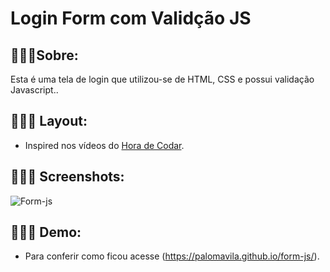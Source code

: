 # Login Form com Validção JS 

## 👩🏽‍💻Sobre:

Esta é uma tela de login que utilizou-se de HTML, CSS e possui validação Javascript..


## 👩🏽‍💻 Layout:

- Inspired nos vídeos do [Hora de Codar](https://github.com/matheusbattisti).

## 👩🏽‍💻 Screenshots:

  <div align="left">
  <img src="https://github.com/palomavila/form-js/blob/main/github/login.png" title="Form-js" />


## 👩🏽‍💻 Demo:
- Para conferir como ficou acesse (https://palomavila.github.io/form-js/).

